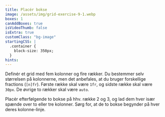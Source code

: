 ```yaml
---
title: Placér bokse
image: /assets/img/grid-exercise-9-1.webp
boxes: 1
canAddBoxes: true
isVideoThumb: false
isExtra: true
customClass: "bg-image"
startingCSS: |
  .container {
    block-size: 350px;
  }
hints:
---
```


Definér et grid med fem kolonner og fire rækker. Du bestemmer selv størrelsen på kolonnerne, men det anbefales, at du bruger forskellige fractions (<code data-type="value">[n]fr</code>). Første række skal være <code data-type="value">1fr</code>, og sidste række skal være <code data-type="value">30px</code>. De øvrige to rækker skal være <code data-type="value">auto</code>.

Placér efterfølgende to bokse på hhv. række 2 og 3, og lad dem hver især spænde over to eller tre kolonner. Sørg for, at de to bokse begynder på hver deres kolonne-linje.
